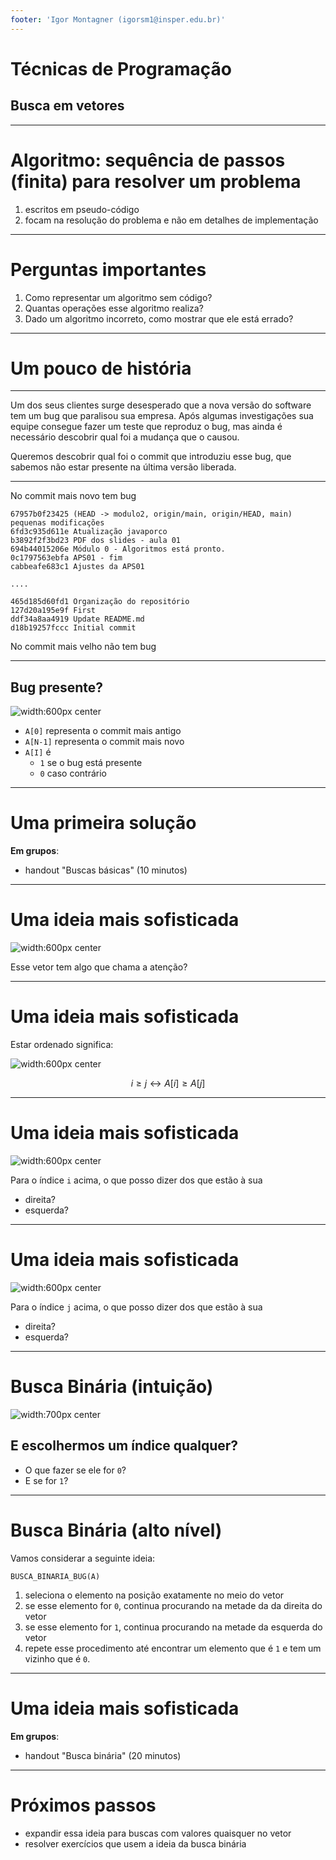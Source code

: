 ```yaml
---
footer: 'Igor Montagner (igorsm1@insper.edu.br)'
---
```


<!-- _class=front -->

# Técnicas de Programação

## Busca em vetores

------

# Algoritmo: sequência de passos (finita) para resolver um problema

1. escritos em pseudo-código 
2. focam na resolução do problema e não em detalhes de implementação

------------

# Perguntas importantes

1. Como representar um algoritmo sem código?
2. Quantas operações esse algoritmo realiza?
3. Dado um algoritmo incorreto, como mostrar que ele está errado?

---------

# Um pouco de história

<!--15 min-->

---------

Um dos seus clientes surge desesperado que a nova versão do software tem um bug que paralisou sua empresa. Após algumas investigações sua equipe consegue fazer um teste que reproduz o bug, mas ainda é necessário descobrir qual foi a mudança que o causou.

Queremos descobrir qual foi o commit que introduziu esse bug, que sabemos não estar presente na última versão liberada.

--------

No commit mais novo tem bug

```
67957b0f23425 (HEAD -> modulo2, origin/main, origin/HEAD, main) pequenas modificações
6fd3c935d611e Atualização javaporco
b3892f2f3bd23 PDF dos slides - aula 01
694b44015206e Módulo 0 - Algoritmos está pronto.
0c1797563ebfa APS01 - fim
cabbeafe683c1 Ajustes da APS01

....

465d185d60fd1 Organização do repositório
127d20a195e9f First
ddf34a8aa4919 Update README.md
d18b19257fccc Initial commit
```

No commit mais velho não tem bug

-----------

## Bug presente?

![width:600px center](array-bug-1.png)

- `A[0]` representa o commit mais antigo
- `A[N-1]` representa o commit mais novo
- `A[I]` é
    - `1` se o bug está presente
    - `0` caso contrário

--------

# Uma primeira solução

**Em grupos**:

- handout "Buscas básicas" (10 minutos)

<!--5 minutos + 10 de discussão-->

--------

# Uma ideia mais sofisticada

![width:600px center](array-bug-1.png)

Esse vetor tem algo que chama a atenção?

<!--30 min + 15 de discussão-->

---------

# Uma ideia mais sofisticada

Estar ordenado significa:

![width:600px center](array-bug-2.png)

$$i \geq j \leftrightarrow A[i] \geq A[j]$$

--------

# Uma ideia mais sofisticada

![width:600px center](array-bug-2.png)

Para o índice `i` acima, o que posso dizer dos que estão à sua

- direita?
- esquerda?

--------

# Uma ideia mais sofisticada

![width:600px center](array-bug-2.png)

Para o índice `j` acima, o que posso dizer dos que estão à sua

- direita?
- esquerda?

----------

# Busca Binária (intuição)

![width:700px center](array-bug-3.png)

## E escolhermos um índice qualquer?

- O que fazer se ele for `0`?
- E se for `1`?

---

# Busca Binária (alto nível)

Vamos considerar a seguinte ideia:

`BUSCA_BINARIA_BUG(A)`

1. seleciona o elemento na posição exatamente no meio do vetor
2. se esse elemento for `0`, continua procurando na metade da da direita do vetor
3. se esse elemento for `1`, continua procurando na metade da esquerda do vetor
4. repete esse procedimento até encontrar um elemento que é `1` e tem um vizinho que é `0`.

------------

# Uma ideia mais sofisticada

**Em grupos**:

- handout "Busca binária" (20 minutos)

------------

# Próximos passos

<!--Fechamento 5 min-->

- expandir essa ideia para buscas com valores quaisquer no vetor
- resolver exercícios que usem a ideia da busca binária
